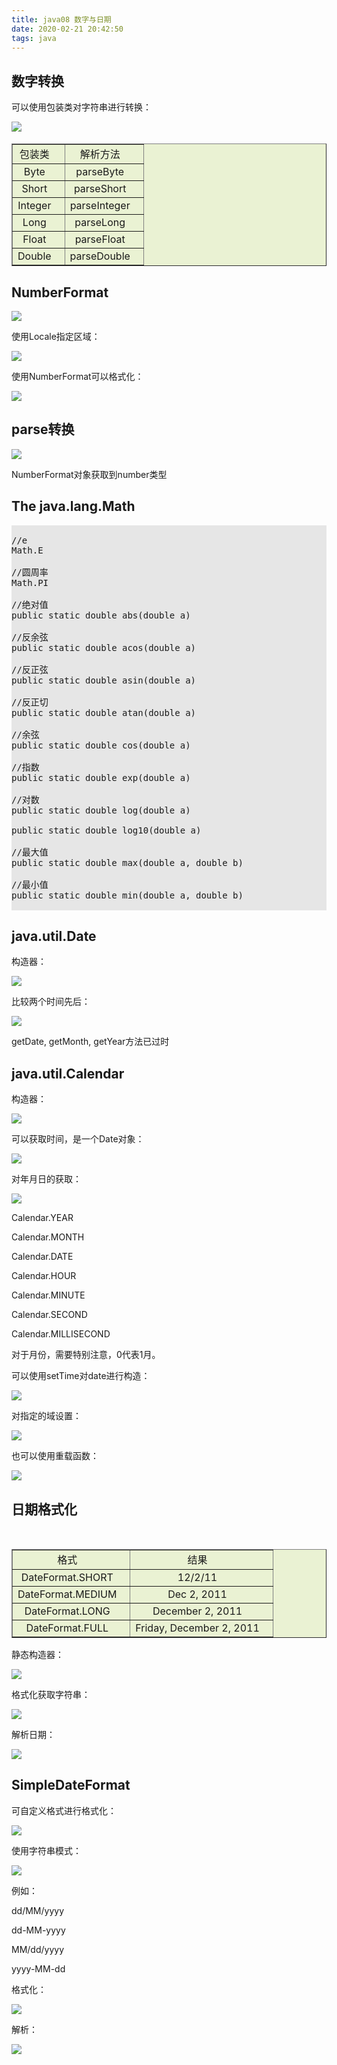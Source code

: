 ```yaml
---
title: java08 数字与日期
date: 2020-02-21 20:42:50
tags: java
---
```


## 数字转换

可以使用包装类对字符串进行转换：

<img src='java08-Numbers-and-Dates\aff10aec-de35-46f0-a060-504240ad3abf.jpg'>

<table cellpadding='8' border='1' style='background:#EAF2D3;text-align:center'>
<tr>
&nbsp;&nbsp;<td>
包装类
&nbsp;&nbsp;</td>
&nbsp;&nbsp;<td>
解析方法
&nbsp;&nbsp;</td>
</tr>

<tr>
&nbsp;&nbsp;<td>
Byte
&nbsp;&nbsp;</td>
&nbsp;&nbsp;<td>
parseByte
&nbsp;&nbsp;</td>
</tr>

<tr>
&nbsp;&nbsp;<td>
Short
&nbsp;&nbsp;</td>
&nbsp;&nbsp;<td>
parseShort
&nbsp;&nbsp;</td>
</tr>

<tr>
&nbsp;&nbsp;<td>
Integer
&nbsp;&nbsp;</td>
&nbsp;&nbsp;<td>
parseInteger
&nbsp;&nbsp;</td>
</tr>

<tr>
&nbsp;&nbsp;<td>
Long
&nbsp;&nbsp;</td>
&nbsp;&nbsp;<td>
parseLong
&nbsp;&nbsp;</td>
</tr>

<tr>
&nbsp;&nbsp;<td>
Float
&nbsp;&nbsp;</td>
&nbsp;&nbsp;<td>
parseFloat
&nbsp;&nbsp;</td>
</tr>

<tr>
&nbsp;&nbsp;<td>
Double
&nbsp;&nbsp;</td>
&nbsp;&nbsp;<td>
parseDouble
&nbsp;&nbsp;</td>
</tr>

</table>

## NumberFormat

<img src='java08-Numbers-and-Dates\d7aa545e-7b26-4bbc-b2c1-661f4f796b94.jpg'>

使用Locale指定区域：

<img src='java08-Numbers-and-Dates\5451f997-3721-4d84-9d1a-06a41ba53a5b.jpg'>

使用NumberFormat可以格式化：

<img src='java08-Numbers-and-Dates\974b6b1f-9243-4f81-96b4-ffd09005e93b.jpg'>

## parse转换

<img src='java08-Numbers-and-Dates\48b6b6f8-91ad-4116-b666-64722415959a.jpg' >

NumberFormat对象获取到number类型

## The java.lang.Math

<pre style='background:#e6e6e6;padding=10px;'>

//e
Math.E

//圆周率
Math.PI

//绝对值
public static double abs(double a)

//反余弦
public static double acos(double a)

//反正弦
public static double asin(double a)

//反正切
public static double atan(double a)

//余弦
public static double cos(double a)

//指数
public static double exp(double a)

//对数
public static double log(double a)

public static double log10(double a)

//最大值
public static double max(double a, double b)

//最小值
public static double min(double a, double b)

</pre>

## java.util.Date

构造器：

<img src='java08-Numbers-and-Dates\4eef6829-889c-43f8-94c8-a58957c93b23.jpg'>

比较两个时间先后：

<img src='java08-Numbers-and-Dates\c872cfbf-41c6-4d59-932e-fec3d7068b09.jpg'>

getDate, getMonth, getYear方法已过时

## java.util.Calendar

构造器：

<img src='java08-Numbers-and-Dates\5c411482-7f34-4a58-ae14-50c070d472a7.jpg'>

可以获取时间，是一个Date对象：

<img src='java08-Numbers-and-Dates\791fdfbd-4538-49fe-8fc7-1e79c43e98c2.jpg'>

对年月日的获取：

<img src='java08-Numbers-and-Dates\48ee1d52-7276-4849-b3c3-fa4f9892dff6.jpg'>

Calendar.YEAR

Calendar.MONTH

Calendar.DATE

Calendar.HOUR

Calendar.MINUTE

Calendar.SECOND

Calendar.MILLISECOND

对于月份，需要特别注意，0代表1月。

可以使用setTime对date进行构造：

<img src='java08-Numbers-and-Dates\7d364947-4adc-466a-b2f7-40b1cab712ca.jpg'>

对指定的域设置：

<img src='java08-Numbers-and-Dates\226d1298-5ebb-4139-9185-df2532c9092a.jpg'>

也可以使用重载函数：

<img src='java08-Numbers-and-Dates\f4f37205-1c2f-4b52-bffd-28388a185438.jpg'>

## 日期格式化

<table cellpadding='8' border='1' style='background:#EAF2D3;text-align:center'>
<tr>
&nbsp;&nbsp;<td>
格式
&nbsp;&nbsp;</td>
&nbsp;&nbsp;<td>
结果
&nbsp;&nbsp;</td>
</tr>

<tr>
&nbsp;&nbsp;<td>
DateFormat.SHORT
&nbsp;&nbsp;</td>
&nbsp;&nbsp;<td>
12/2/11
&nbsp;&nbsp;</td>
</tr>

<tr>
&nbsp;&nbsp;<td>
DateFormat.MEDIUM
&nbsp;&nbsp;</td>
&nbsp;&nbsp;<td>
Dec 2, 2011
&nbsp;&nbsp;</td>
</tr>

<tr>
&nbsp;&nbsp;<td>
DateFormat.LONG
&nbsp;&nbsp;</td>
&nbsp;&nbsp;<td>
December 2, 2011
&nbsp;&nbsp;</td>
</tr>

<tr>
&nbsp;&nbsp;<td>
DateFormat.FULL
&nbsp;&nbsp;</td>
&nbsp;&nbsp;<td>
Friday, December 2, 2011
&nbsp;&nbsp;</td>
</tr>

</table>

静态构造器：

<img src='java08-Numbers-and-Dates\2749668b-0cd4-4e91-a98e-13e6296eed77.jpg'>

格式化获取字符串：

<img src='java08-Numbers-and-Dates\86cb05ba-5c49-4790-9ca6-a594b84ebd5f.jpg'>

解析日期：

<img src='java08-Numbers-and-Dates\78aa5456-2f3c-4c5e-a6e9-dee4b28841dc.jpg'>

## SimpleDateFormat

可自定义格式进行格式化：

<img src='java08-Numbers-and-Dates\a6f0d9af-ba1a-405f-940d-029b63a681ea.jpg'>

使用字符串模式：

<img src='java08-Numbers-and-Dates\0ea6aaad-b65d-4f6a-ac40-db54801ede0f.jpg'>

例如：

dd/MM/yyyy

dd-MM-yyyy

MM/dd/yyyy

yyyy-MM-dd

格式化：

<img src='java08-Numbers-and-Dates\9326dab4-e5f0-437e-bc66-c372b01ee364.jpg'>

解析：

<img src='java08-Numbers-and-Dates\cafcb530-cee1-4ed2-a526-85d9f7ce581b.jpg'>
